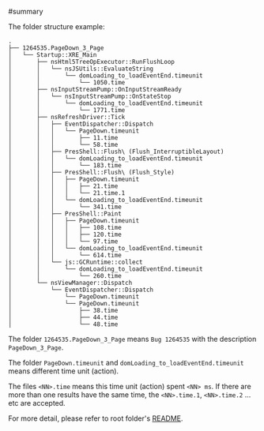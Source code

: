 #summary

The folder structure example:

```
.
├── 1264535.PageDown_3_Page
│   └── Startup::XRE_Main
│       ├── nsHtml5TreeOpExecutor::RunFlushLoop
│       │   └── nsJSUtils::EvaluateString
│       │       └── domLoading_to_loadEventEnd.timeunit
│       │           └── 1050.time
│       ├── nsInputStreamPump::OnInputStreamReady
│       │   └── nsInputStreamPump::OnStateStop
│       │       └── domLoading_to_loadEventEnd.timeunit
│       │           └── 1771.time
│       ├── nsRefreshDriver::Tick
│       │   ├── EventDispatcher::Dispatch
│       │   │   └── PageDown.timeunit
│       │   │       ├── 11.time
│       │   │       └── 58.time
│       │   ├── PresShell::Flush\ (Flush_InterruptibleLayout)
│       │   │   └── domLoading_to_loadEventEnd.timeunit
│       │   │       └── 183.time
│       │   ├── PresShell::Flush\ (Flush_Style)
│       │   │   ├── PageDown.timeunit
│       │   │   │   ├── 21.time
│       │   │   │   └── 21.time.1
│       │   │   └── domLoading_to_loadEventEnd.timeunit
│       │   │       └── 341.time
│       │   ├── PresShell::Paint
│       │   │   ├── PageDown.timeunit
│       │   │   │   ├── 108.time
│       │   │   │   ├── 120.time
│       │   │   │   └── 97.time
│       │   │   └── domLoading_to_loadEventEnd.timeunit
│       │   │       └── 614.time
│       │   └── js::GCRuntime::collect
│       │       └── domLoading_to_loadEventEnd.timeunit
│       │           └── 260.time
│       └── nsViewManager::Dispatch
│           └── EventDispatcher::Dispatch
│               └── PageDown.timeunit
│               └── PageDown.timeunit
│                   ├── 38.time
│                   ├── 44.time
│                   └── 48.time
```

The folder `1264535.PageDown_3_Page` means `Bug 1264535` with the description `PageDown_3_Page`.

The folder `PageDown.timeunit` and `domLoading_to_loadEventEnd.timeunit` means different time unit (action).

The files `<NN>.time` means this time unit (action) spent `<NN> ms`.
If there are more than one results have the same time, the `<NN>.time.1`, `<NN>.time.2` ... etc are accepted.


For more detail, please refer to root folder's [README][ROOT_README].

[ROOT_README]: ../README.md
